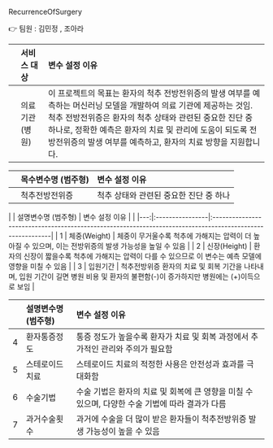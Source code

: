 RecurrenceOfSurgery 

👉 팀원 : 김민정 , 조아라 

|    | 서비스 대상         | 변수 설정 이유                                                                                   |
|---:|:----------------|:----------------------------------------------------------------------------------------------------------|
|    |  의료 기관 (병원) |  이 프로젝트의 목표는 환자의 척추 전방전위증의 발생 여부를 예측하는 머신러닝 모델을 개발하여 의료 기관에 제공하는 것임. 척추 전방전위증은 환자의 척추 상태와 관련된 중요한 진단 중 하나로, 정확한 예측은 환자의 치료 및 관리에 도움이 되도록 전방전위증의 발생 여부를 예측하고, 환자의 치료 방향을 지원합니다.


|    | 목수변수명 (범주형)           | 변수 설정 이유                                                                         |
|---:|:----------------|:----------------------------------------------------------------------------------------------------------|
|    |  척추전방전위증   |척추 상태와 관련된 중요한 진단 중 하나 |

|    | 설명변수명 (범주형)           | 변수 설정 이유                                                                         |                                                                                                  |
|---:|:----------------|:----------------------------------------------------------------------------------------------------------|
| 1  | 체중(Weight)    | 체중이 무거울수록 척추에 가해지는 압력이 더 높아질 수 있으며, 이는 전방위증의 발생 가능성을 높일 수 있음 |
| 2  | 신장(Height)    | 환자의 신장이 짧을수록 척추에 가해지는 압력이 다를 수 있으므로 이 변수는 예측 모델에 영향을 미칠 수 있음 |
| 3  | 입원기간        | 척추전방위증 환자의 치료 및 회복 기간을 나타내며, 입원 기간이 길면 병원 비용 및 환자의 불편함(-)이 증가하지만 병원에는 (+)이득으로 보임 |

|    | 설명변수명 (범주형)           | 변수 설정 이유                                                                                   |
|---:|:------------------|:---------------------------------------------------------------------------------------|
| 4  | 환자통증정도      | 통증 정도가 높을수록 환자가 치료 및 회복 과정에서 추가적인 관리와 주의가 필요함     |
| 5  | 스테로이드치료    | 스테로이드 치료의 적정한 사용은 안전성과 효과를 극대화함                            |
| 6  | 수술기법          | 수술 기법은 환자의 치료 및 회복에 큰 영향을 미칠 수 있으며, 다양한 수술 기법에 따라 결과가 다름 |
| 7  | 과거수술횟수      | 과거에 수술을 더 많이 받은 환자들이 척추전방위증 발생 가능성이 높을 수 있음          |









